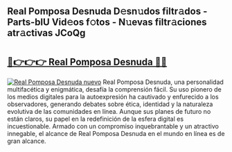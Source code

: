 ## Real Pomposa Desnuda D𝚎sn𝚞dos filtr𝚊dos - Parts-blU Vid𝚎os f𝚘tos - N𝚞evas filtr𝚊ciones atr𝚊ctivas JCoQg

# <h2><a href="http://mbaiio.tromn.icu/?c=Real+Pomposa+Desnuda">🔗👉👉👉 Real Pomposa Desnuda 🔗🔗</a></h2>

[![Real Pomposa Desnuda nuevo](https://i.imgur.com/pEAQMta.gif)](http://mbaiio.tromn.icu/?c=Real+Pomposa+Desnuda)
Real Pomposa Desnuda, una personalidad multifacética y enigmática, desafía la comprensión fácil. Su uso pionero de los medios digitales para la autoexpresión ha cautivado y enfurecido a los observadores, generando debates sobre ética, identidad y la naturaleza evolutiva de las comunidades en línea. Aunque sus planes de futuro no están claros, su papel en la redefinición de la esfera digital es incuestionable. Armado con un compromiso inquebrantable y un atractivo innegable, el alcance de Real Pomposa Desnuda en el mundo en línea es de gran alcance.
